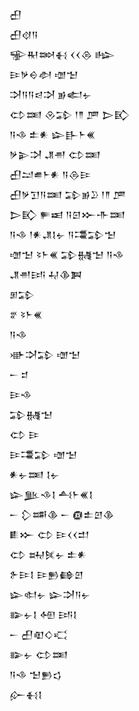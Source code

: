 <div class='block'>
<div class='line'>𒌷</div>
<div class='line'>𒌷𒋼𒀀</div>
<div class='line'>𒊌𒊑𒇷𒈬 𒌋𒌋𒁲 𒈗</div>
<div class='line'>𒄿𒃻𒀪𒀠 𒌝𒈠</div>
<div class='line'>𒋫𒀀𒀀𒁀𒋫 𒂊𒅗𒉡</div>
<div class='line'>𒌌𒌅 𒊮𒁉 𒁹𒈫 𒂆 𒆕𒃼</div>
<div class='line'>𒀀𒈾 𒉺𒀭 𒇽𒃲𒈨𒌍</div>
<div class='line'>𒃻𒉌𒋫 𒂗𒉣 𒌌𒌅</div>
<div class='line'>𒌷𒁺𒌑𒈨𒀭 𒀀𒁲𒄿</div>
<div class='line'>𒌷𒃻𒋛𒀀𒌅 𒁉𒂊𒊒 𒁹𒈫 𒂆</div>
<div class='line'>𒆕𒃼 𒊓𒀜 𒀀𒇉𒁍𒋥𒌅</div>
<div class='line'>𒀀𒈾 𒁹𒀭𒂗𒋙𒉡 𒀀𒃮𒁉𒈠</div>
<div class='line'>𒌝𒈠 𒂟𒈨𒌍 𒁉𒉆𒈠 𒀀𒈾</div>
<div class='line'>𒂗𒉣𒅀 𒄷𒆠𒀉</div>
<div class='line'>𒁳𒁉</div>
<div class='line'>𒐐 𒂟𒈨𒌍</div>
<div class='line'>𒀀𒈾</div>
<div class='line'>𒀝𒋫𒁉 𒌝𒈠</div>
<div class='line'>𒀸 𒄑</div>
<div class='line'>𒄿𒈾</div>
<div class='line'>𒁉𒉆𒈠</div>
<div class='line'>𒌌 𒄿</div>
<div class='line'>𒄿𒃮𒁉 𒌝𒈠</div>
<div class='line'>𒀭𒉡𒌅 𒋙𒉡</div>
<div class='line'>𒇽𒆥𒈾𒋙 𒋀𒈨𒌍𒋙</div>
<div class='line'>𒀸 𒁷𒌁𒆠 𒀸 𒁈𒉺𒇻𒆠</div>
<div class='line'>𒀾𒁍 𒌌 𒄿𒌋𒌋𒄥</div>
<div class='line'>𒌌 𒊻𒍮𒉡 𒉺𒀭</div>
<div class='line'>𒉿𒄿𒋙 𒄿𒁖𒂵𒇻</div>
<div class='line'>𒇽𒊕𒉡 𒇽𒋫𒀀𒉡</div>
<div class='line'>𒅔𒉡𒋙 𒅇 𒅀𒋙</div>
<div class='line'>𒀸 𒌷𒊏𒄭𒄣</div>
<div class='line'>𒅔𒉡 𒌌𒌅</div>
<div class='line'>𒀀𒈾 𒈠𒁖𒌓</div>
<div class='line'>𒅎𒈬𒋙</div>
</div>